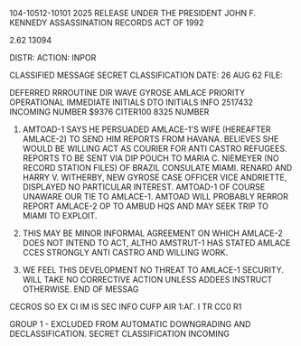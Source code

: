 104-10512-10101 2025 RELEASE UNDER THE PRESIDENT JOHN F. KENNEDY ASSASSINATION RECORDS ACT OF 1992

2.62 13094

DISTR:
ACTION:
INPOR

CLASSIFIED MESSAGE
SECRET
CLASSIFICATION
DATE: 26 AUG 62
FILE:

DEFERRED
RRROUTINE
DIR WAVE
GYROSE AMLACE
PRIORITY
OPERATIONAL
IMMEDIATE
INITIALS
DTO
INITIALS
INFO
2517432
INCOMING NUMBER
$9376
CITER100 8325
NUMBER

1. AMTOAD-1 SAYS HE PERSUADED AMLACE-1'S WIFE (HEREAFTER AMLACE-2)
TO SEND HIM REPORTS FROM HAVANA. BELIEVES SHE WOULD BE WILLING ACT AS
COURIER FOR ANTI CASTRO REFUGEES. REPORTS TO BE SENT VIA DIP POUCH
TO MARIA C. NIEMEYER (NO RECORD STATION FILES) OF BRAZIL CONSULATE
MIAMI. RENARD AND HARRY V. WITHERBY, NEW GYROSE CASE OFFICER VICE
ANDRIETTE, DISPLAYED NO PARTICULAR INTEREST. AMTOAD-1 OF COURSE UNAWARE
OUR TIE TO AMLACE-1. AMTOAD WILL PROBABLY RERROR REPORT AMLACE-2
OP TO AMBUD HQS AND MAY SEEK TRIP TO MIAMI TO EXPLOIT.

2. THIS MAY BE MINOR INFORMAL AGREEMENT ON WHICH AMLACE-2
DOES NOT INTEND TO ACT, ALTHO AMSTRUT-1 HAS STATED AMLACE CCES
STRONGLY ANTI CASTRO AND WILLING WORK.

3. WE FEEL THIS DEVELOPMENT NO THREAT TO AMLACE-1 SECURITY.
WILL TAKE NO CORRECTIVE ACTION UNLESS ADDEES INSTRUCT OTHERWISE.
END OF MESSAG

CECROS
SO
EX
CI
IM
IS
SEC
INFO
CUFP
AIR
1:ΑΓ. Ι
TR
CC0
R1

GROUP 1 - EXCLUDED FROM AUTOMATIC DOWNGRADING AND DECLASSIFICATION.
SECRET
CLASSIFICATION
INCOMING
